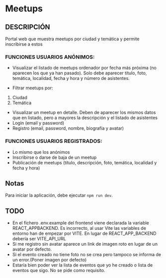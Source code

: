 # Meetups

## DESCRIPCIÓN

Portal web que muestra meetups por ciudad y temática y permite inscribirse a
estos

### FUNCIONES USUARIOS ANÓNIMOS:

- Visualizar el listado de meetups ordenador por fecha más próxima (no
  aparecen los que ya han pasado). Solo debe aparecer título, foto,
  temática, localidad, fecha y hora y número de asistentes.

- Filtrar meetups por:

1. Ciudad
2. Temática

- Visualizar un meetup en detalle. Deben de aparecer los mismos datos que en listado, pero a mayores la descripción y el listado de asistentes
- Login (email y password)
- Registro (email, password, nombre, biografía y avatar)

### FUNCIONES USUARIOS REGISTRADOS:

- Lo mismo que los anónimos
- Inscribirse o darse de baja de un meetup
- Publicación de meetups (título, descripción, foto, temática, localidad y
  fecha y hora)

## Notas

Para iniciar la aplicación, debe ejecutar `npm run dev`.

## TODO

- En el fichero .env.example del frontend viene declarada la variable REACT_APPBACKEND. Es incorrecto, al usar Vite las variables de entorno han de empezar por VITE. En lugar de REACT_APP_BACKEND debería ser VITE_API_URL
- Si me registro sin avatar aparece un link de imagen roto en lugar de un avatar por defecto.
- Si el evento creado no tiene foto no se crea pero tampoco se informa de un error.(Poner imagen por defecto)
- Estaría bien poder ver la lista de eventos que yo he creado o lista de eventos que sigo. No se pide como requisito.
